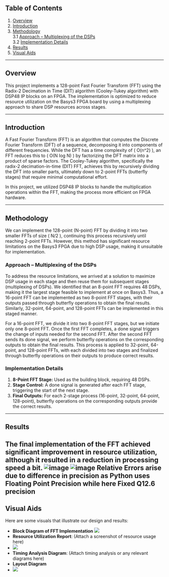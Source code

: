 ## Table of Contents

1. [Overview](#overview)  
2. [Introduction](#introduction)  
3. [Methodology](#methodology)  
   3.1 [Approach – Multiplexing of the DSPs](#approach---multiplexing-of-the-dsps)  
   3.2 [Implementation Details](#implementation-details)  
4. [Results](#results)  
5. [Visual Aids](#visual-aids)  


---

## Overview

This project implements a 128-point Fast Fourier Transform (FFT) using the Radix-2 Decimation in Time (DIT) algorithm (Cooley-Tukey algorithm) with DSP48 IP blocks on an FPGA. The implementation is optimized to reduce resource utilization on the Basys3 FPGA board by using a multiplexing approach to share DSP resources across stages.

---
## Introduction
A Fast Fourier Transform (FFT) is an algorithm that computes the Discrete Fourier Transform (DFT) of a sequence, decomposing it into components of different frequencies. While the DFT has a time complexity of \( O(n^2) \), an FFT reduces this to 
\( O(N log N) \) by factorizing the DFT matrix into a product of sparse factors. The Cooley-Tukey algorithm, specifically the radix-2 decimation-in-time (DIT) FFT, achieves this by recursively dividing the DFT into smaller parts, ultimately down to 2-point FFTs (butterfly stages) that require minimal computational effort.

In this project, we utilized DSP48 IP blocks to handle the multiplication operations within the FFT, making the process more efficient on FPGA hardware.

---

## Methodology

We can implement the 128-point (N-point) FFT by dividing it into two smaller FFTs of size \( N/2 \), continuing this process recursively until reaching 2-point FFTs. However, this method has significant resource limitations on the Basys3 FPGA due to high DSP usage, making it unsuitable for implementation.


### Approach – Multiplexing of the DSPs

To address the resource limitations, we arrived at a solution to maximize DSP usage in each stage and then reuse them for subsequent stages (multiplexing of DSPs). We identified that an 8-point FFT requires 48 DSPs, making it the largest stage feasible to implement at once on Basys3. Thus, a 16-point FFT can be implemented as two 8-point FFT stages, with their outputs passed through butterfly operations to obtain the final results. Similarly, 32-point, 64-point, and 128-point FFTs can be implemented in this staged manner.

For a 16-point FFT, we divide it into two 8-point FFT stages, but we initiate only one 8-point FFT. Once the first FFT completes, a done signal triggers the change of inputs needed for the second FFT. After the second FFT sends its done signal, we perform butterfly operations on the corresponding outputs to obtain the final results. This process is applied to 32-point, 64-point, and 128-point FFTs, with each divided into two stages and finalized through butterfly operations on their outputs to produce correct results.
### Implementation Details

1. **8-Point FFT Stage:** Used as the building block, requiring 48 DSPs.
2. **Stage Control:** A done signal is generated after each FFT stage, triggering the start of the next stage.
3. **Final Outputs:** For each 2-stage process (16-point, 32-point, 64-point, 128-point), butterfly operations on the corresponding outputs provide the correct results.

---

## Results

The final implementation of the FFT achieved significant improvement in resource utilization, although it resulted in a reduction in processing speed a bit.
![image](https://github.com/user-attachments/assets/25fe8ed6-7985-4774-9116-0a9c96a9ceb1)
![image](https://github.com/user-attachments/assets/973ca5f7-6f08-4a3f-960f-71535dc33dad)
Relative Errors arise due to difference in precision as Python uses Floating Point Precision while here Fixed Q12.6 precision
---

## Visual Aids

Here are some visuals that illustrate our design and results:

- **Block Diagram of FFT Implementation**
 ![](https://github.com/user-attachments/assets/0878c9d0-51cc-4512-badf-8150d2512c56)
- **Resource Utilization Report**: (Attach a screenshot of resource usage here)
- ![](https://github.com/user-attachments/assets/3239d428-f4bc-4b05-8d87-6b158317a092)
- **Timing Analysis Diagram**: (Attach timing analysis or any relevant diagrams here)
- **Layout Diagram**
- ![](https://github.com/user-attachments/assets/acc8dd82-0573-4972-89d0-475fc1e6d196)
